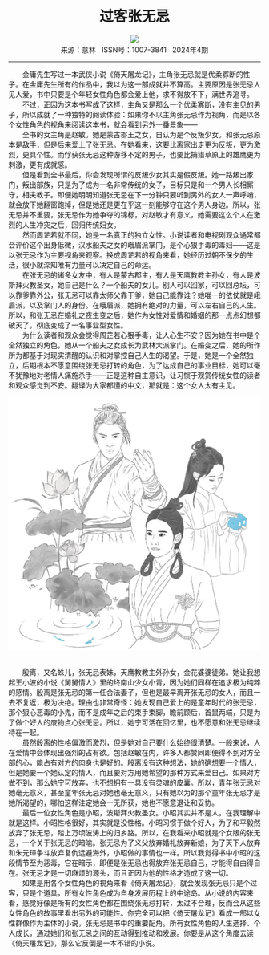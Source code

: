 # <center>过客张无忌</center> 

<div align=center><img src="https://raw.githubusercontent.com/leaguecn/magazines/main/img_authors/%d7%f7%d5%df%a3%ba%ba%cd%b2%cb%cd%b7.jpg"></div> 

<center>来源：意林   ISSN号：1007-3841   2024年4期</center> 


* * *


　　金庸先生写过一本武侠小说《倚天屠龙记》，主角张无忌就是优柔寡断的性子。在金庸先生所有的作品中，我以为这一部成就并不算高。主要原因是张无忌人见人爱，书中只要是个年轻女性角色都会爱上他，求不得放不下，满世界追寻。  
　　不过，正因为这本书写成了这样，主角又是那么一个优柔寡断，没有主见的男子，所以成就了一种独特的阅读体验：如果你不以主角张无忌作为视角，而是以各个女性角色的视角来阅读这本书，就会看到另外一番景象——  
　　全书的女主角是赵敏。她是蒙古郡王之女，自认为是个反叛少女。和张无忌原本是敌手，但是后来爱上了张无忌。在她看来，这要比离家出走更为反叛，更为激烈，更具个性。而俘获张无忌这种游移不定的男子，也要比捕猎草原上的雄鹰更为刺激，更有成就感。  
　　但是看到全书最后，你会发现所谓的反叛少女其实是假反叛。她一路叛出家门，叛出部族，只是为了成为一名非常传统的女子，目标只是和一个男人长相厮守，相夫教子。即便她明明知道张无忌在下一分钟只要听到另外的女人一声呼哨，就会放下她翻窗跑掉，但是她还是更在乎这一刻能够守在这个男人身边。所以，张无忌并不重要，张无忌作为她争夺的锦标，对赵敏才有意义，她需要这么个人在激烈的人生冲突之后，回归传统妇女。  
　　然而周芷若就不同，她是一名真正的独立女性。小说读者和电视剧观众通常都会评价这个出身低微，汉水船夫之女的峨眉派掌门，是个心狠手毒的毒妇——这是以张无忌作为主要视角来观察。换成周芷若的视角来看，她经历过朝不保夕的生活，很小就深知唯有力量可以决定自己的命运。  
　　在张无忌的诸多女友中，有人是蒙古郡主，有人是天鹰教教主孙女，有人是波斯拜火教圣女，她自己是什么？一个船夫的女儿。别人可以回家，可以回总坛，可以靠爹靠外公，张无忌可以靠太师父靠干爹，她自己能靠谁？她唯一的依仗就是峨眉派，以及掌门人的身份。在峨眉派，她拥有绝对的力量，可以左右自己的人生。所以，和张无忌在婚礼之夜生变之后，她作为女性对爱情和婚姻的那一点点幻想都破灭了，彻底变成了一名事业型女性。  
　　为什么读者和观众会觉得周芷若心狠手毒，让人心生不安？因为她在书中是个全然独立的角色，她从一个船夫之女成长为武林大派掌门。在婚变之后，她的所作所为都基于对现实清醒的认识和对掌控自己人生的渴望。于是，她是一个全然独立，后期根本不愿意围绕张无忌打转的角色，为了达成自己的事业目标，她可以毫不犹豫地对老情人痛施杀手——正是这种自主意识，让习惯于观赏传统女性的读者和观众感觉到不安。翻译为大家都懂的中文，那就是：这个女人太有主见。

![](https://raw.githubusercontent.com/leaguecn/magazines/main/img/yili20240438-1-l.jpg)

  
<br>　　殷离，又名蛛儿，张无忌表妹，天鹰教教主外孙女，金花婆婆徒弟。她让我想起王小波的小说《舅舅情人》里的终南山少女小青，因为她们同样在追求极为纯粹的感情。殷离是张无忌的第一任合法妻子，但也是最早离开张无忌的女人，而且一去不复返，极为决绝。理由也非常奇怪：她发现自己爱上的是童年时代的张无忌，那个狠心恶毒的小鬼，而不是成年之后的束手束脚，瞻前顾后，首鼠两端，只是为了做个好人的废物点心张无忌。所以，她宁可活在回忆里，也不愿意和张无忌继续待在一起。  
　　虽然殷离的性格偏激而激烈，但是她对自己要什么始终很清楚。一般来说，人在爱情中会体现出强烈的占有欲。包括赵敏在内，许多人都赞同即便得不到对方全部的心，能占有对方的肉身也是好的。殷离没有这种想法，她的确想要一个情人，但是她要一个她认定的情人，而且要对方用她希望的那种方式来爱自己。如果对方做不到，那么她宁可放弃，也不想拥有一具没有灵魂的皮囊。所以，青年张无忌对她毫无意义，甚至童年张无忌对她也毫无意义，只有她以为的那个童年张无忌才是她所渴望的，哪怕这样注定她会一无所获，她也不愿意退让和妥协。  
　　最后一位女性角色是小昭，波斯拜火教圣女。小昭其实并不是人，在我理解中就是这样。小昭性格很好，其实就是没性格。小昭习惯于做个好人，为了和平毅然放弃了张无忌，踏上万顷波涛上的归乡路。所以，在我看来小昭就是个女版的张无忌，一个关于张无忌的暗喻。张无忌为了义父放弃婚礼放弃新娘，为了天下人放弃和朱元璋争斗放弃复仇远避海外，小昭做的事情也一样。所以我觉得书中小昭的这段情节至为恶毒，它在暗示，即便是张无忌也得放弃张无忌自己，才能得自由得自在。张无忌才是一切麻烦的源头，而且正因为他的性格才造成了这一切。  
　　如果是用各个女性角色的視角来看《倚天屠龙记》，就会发现张无忌只是个过客，只是个道具，所有女性角色成为自身发展历程上的中途岛。从小说的内容来看，感觉好像是所有的女性角色都在围绕张无忌打转，太过不合理，反而会从这些女性角色的故事里看出另外的可能性。你完全可以把《倚天屠龙记》看成一部以女性群像作为主体的小说，张无忌是书中的重要配角。所有女性角色的人生选择、个人成长，通过她们和张无忌之间的互动得到推动和发展。你要是从这个角度去读《倚天屠龙记》，那么它反倒是一本不错的小说。